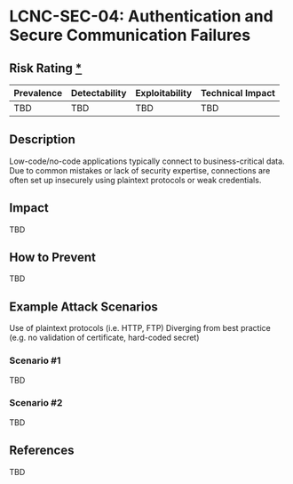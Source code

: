 # LCNC-SEC-04: Authentication and Secure Communication Failures

## Risk Rating [*](https://owasp.org/www-project-top-ten/2017/Note_About_Risks)

| Prevalence | Detectability | Exploitability | Technical Impact |
| --- | --- | --- | --- |
| TBD | TBD | TBD | TBD |

## Description

Low-code/no-code applications typically connect to business-critical data. Due to common mistakes or lack of security expertise, connections are often set up insecurely using plaintext protocols or weak credentials.

## Impact

TBD

## How to Prevent

TBD

## Example Attack Scenarios

Use of plaintext protocols (i.e. HTTP, FTP)
Diverging from best practice (e.g. no validation of certificate, hard-coded secret)

### Scenario #1

TBD

### Scenario #2

TBD

## References

TBD